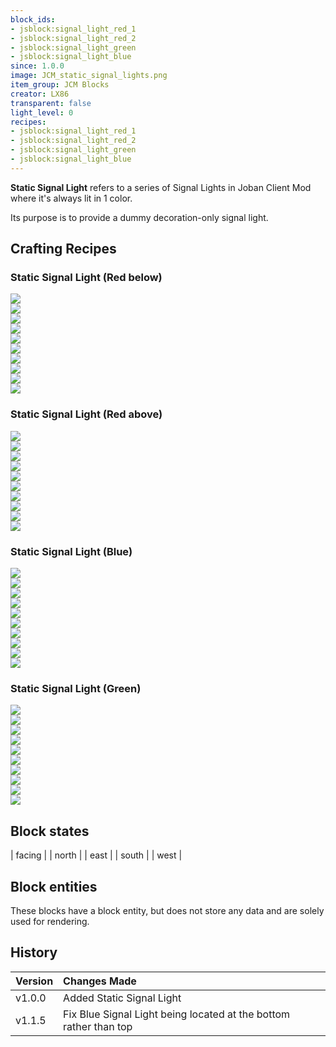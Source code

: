 ```yaml
---
block_ids:
- jsblock:signal_light_red_1
- jsblock:signal_light_red_2
- jsblock:signal_light_green
- jsblock:signal_light_blue
since: 1.0.0
image: JCM_static_signal_lights.png
item_group: JCM Blocks
creator: LX86
transparent: false
light_level: 0
recipes:
- jsblock:signal_light_red_1
- jsblock:signal_light_red_2
- jsblock:signal_light_green
- jsblock:signal_light_blue
---
```


**Static Signal Light** refers to a series of Signal Lights in Joban Client Mod where it's always lit in 1 color.

Its purpose is to provide a dummy decoration-only signal light.

## Crafting Recipes
### Static Signal Light (Red below)
<div class="crafting">
    <div class="crafting-table">
        <!-- row 1 -->
        <div><img src="../crafting/Minecraft_Blackstone.png"></div>
        <div><img src="../crafting/Minecraft_Blackstone.png"></div>
        <div><img src="../crafting/Minecraft_Blackstone.png"></div>
        <!-- row 2 -->
        <div><img src="../crafting/Minecraft_Blackstone.png"></div>
        <div><img src="../crafting/Minecraft_Redstone.png"></div>
        <div><img src="../crafting/Minecraft_Blackstone.png"></div>
        <!-- row 3 -->
        <div><img src="../crafting/Minecraft_Blackstone.png"></div>
        <div><img src="../crafting/Minecraft_Red_dye.png"></div>
        <div><img src="../crafting/Minecraft_Blackstone.png"></div>
    </div>
    <div class="crafting-arrow"></div>
    <div class="crafting-result" data-count="2">
        <img src="../crafting/JCM_Item_Signal_light_red_1.png">
    </div>
</div>

### Static Signal Light (Red above)
<div class="crafting">
    <div class="crafting-table">
        <!-- row 1 -->
        <div><img src="../crafting/Minecraft_Blackstone.png"></div>
        <div><img src="../crafting/Minecraft_Blackstone.png"></div>
        <div><img src="../crafting/Minecraft_Blackstone.png"></div>
        <!-- row 2 -->
        <div><img src="../crafting/Minecraft_Blackstone.png"></div>
        <div><img src="../crafting/Minecraft_Red_dye.png"></div>
        <div><img src="../crafting/Minecraft_Blackstone.png"></div>
        <!-- row 3 -->
        <div><img src="../crafting/Minecraft_Blackstone.png"></div>
        <div><img src="../crafting/Minecraft_Redstone.png"></div>
        <div><img src="../crafting/Minecraft_Blackstone.png"></div>
    </div>
    <div class="crafting-arrow"></div>
    <div class="crafting-result" data-count="2">
        <img src="../crafting/JCM_Item_Signal_light_red_2.png">
    </div>
</div>

### Static Signal Light (Blue)
<div class="crafting">
    <div class="crafting-table">
        <!-- row 1 -->
        <div><img src="../crafting/Minecraft_Blackstone.png"></div>
        <div><img src="../crafting/Minecraft_Blackstone.png"></div>
        <div><img src="../crafting/Minecraft_Blackstone.png"></div>
        <!-- row 2 -->
        <div><img src="../crafting/Minecraft_Blackstone.png"></div>
        <div><img src="../crafting/Minecraft_Blue_dye.png"></div>
        <div><img src="../crafting/Minecraft_Blackstone.png"></div>
        <!-- row 3 -->
        <div><img src="../crafting/Minecraft_Blackstone.png"></div>
        <div><img src="../crafting/Minecraft_Redstone.png"></div>
        <div><img src="../crafting/Minecraft_Blackstone.png"></div>
    </div>
    <div class="crafting-arrow"></div>
    <div class="crafting-result" data-count="2">
        <img src="../crafting/JCM_Item_Signal_light_blue.png">
    </div>
</div>

### Static Signal Light (Green)
<div class="crafting">
    <div class="crafting-table">
        <!-- row 1 -->
        <div><img src="../crafting/Minecraft_Blackstone.png"></div>
        <div><img src="../crafting/Minecraft_Blackstone.png"></div>
        <div><img src="../crafting/Minecraft_Blackstone.png"></div>
        <!-- row 2 -->
        <div><img src="../crafting/Minecraft_Blackstone.png"></div>
        <div><img src="../crafting/Minecraft_Lime_dye.png"></div>
        <div><img src="../crafting/Minecraft_Blackstone.png"></div>
        <!-- row 3 -->
        <div><img src="../crafting/Minecraft_Blackstone.png"></div>
        <div><img src="../crafting/Minecraft_Redstone.png"></div>
        <div><img src="../crafting/Minecraft_Blackstone.png"></div>
    </div>
    <div class="crafting-arrow"></div>
    <div class="crafting-result" data-count="2">
        <img src="../crafting/JCM_Item_Signal_light_green.png">
    </div>
</div>

## Block states
| facing | 
| north  |
| east   |
| south  |
| west   |

## Block entities
These blocks have a block entity, but does not store any data and are solely used for rendering.

## History
| Version | Changes Made                                                      |
|:--------|:------------------------------------------------------------------|
| v1.0.0  | Added Static Signal Light                                         |
| v1.1.5  | Fix Blue Signal Light being located at the bottom rather than top |